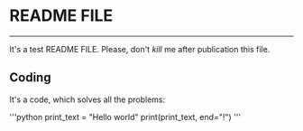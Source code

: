# **README FILE**

---

It's a test README FILE. Please, don't *kill* me after publication this file.

## Coding

It's a code, which solves all the problems:

'''python
print_text = "Hello world"
print(print_text, end="!")
'''
